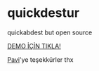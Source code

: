 # quickdestur
quickabdest but open source

<a href="https://darkao.github.io/quickdestur/" target="_blank">DEMO İÇİN TIKLA!</a>

<a href="https://www.twitch.tv/pavi">Pavi</a>'ye teşekkürler thx
